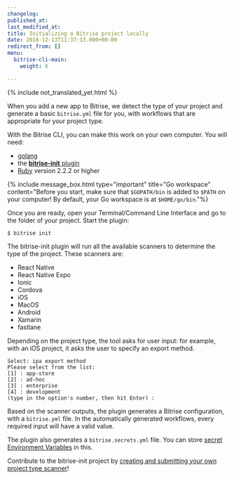 ```yaml
---
changelog:
published_at:
last_modified_at:
title: Initializing a Bitrise project locally
date: 2018-12-13T11:37:13.000+00:00
redirect_from: []
menu:
  bitrise-cli-main:
    weight: 6

---
```

{% include not_translated_yet.html %}

When you add a new app to Bitrise, we detect the type of your project and generate a basic `bitrise.yml` file for you, with workflows that are appropriate for your project type.

With the Bitrise CLI, you can make this work on your own computer. You will need:

* [golang](https://github.com/golang/go)
* the [**bitrise-init** plugin](https://github.com/bitrise-core/bitrise-init)
* [Ruby](https://www.ruby-lang.org/en/) version 2.2.2 or higher

{% include message_box.html type="important" title="Go workspace" content="Before you start, make sure that `$GOPATH/bin` is added to `$PATH` on your computer! By default, your Go workspace is at `$HOME/go/bin`."%}

Once you are ready, open your Terminal/Command Line Interface and go to the folder of your project. Start the plugin:

    $ bitrise init

The bitrise-init plugin will run all the available scanners to determine the type of the project. These scanners are:

* React Native
* React Native Expo
* Ionic
* Cordova
* iOS
* MacOS
* Android
* Xamarin
* fastlane

Depending on the project type, the tool asks for user input: for example, with an iOS project, it asks the user to specify an export method.

    Select: ipa export method
    Please select from the list:
    [1] : app-store
    [2] : ad-hoc
    [3] : enterprise
    [4] : development
    (type in the option's number, then hit Enter) :

Based on the scanner outputs, the plugin generates a Bitrise configuration, with a `bitrise.yml` file. In the automatically generated workflows, every required input will have a valid value.

The plugin also generates a `bitrise.secrets.yml` file. You can store [secret Environment Variables](/bitrise-cli/secrets/) in this.

Contribute to the bitrise-init project by [creating and submitting your own project type scanner](/bitrise-cli/creating-your-own-bitrise-project-scanner/)!